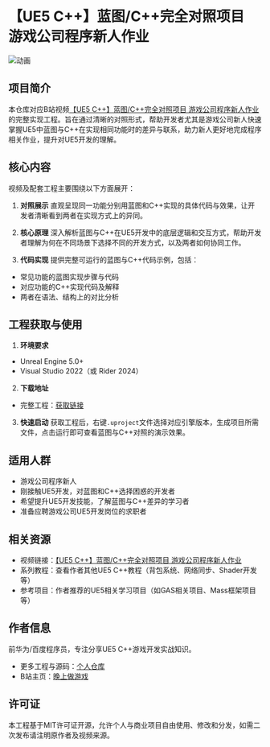 # 【UE5 C++】蓝图/C++完全对照项目 游戏公司程序新人作业

![动画](https://github.com/user-attachments/assets/8dc27329-f48f-4f3b-8d7d-05df97579cb5)

## 项目简介

本仓库对应B站视频[【UE5 C++】蓝图/C++完全对照项目 游戏公司程序新人作业](https://www.bilibili.com/video/BV1QsRVYvEcn/?spm_id_from=333.788.videopod.sections&vd_source=ab67845b846f1632f14b7e2c4a6c5935)的完整实现工程。旨在通过清晰的对照形式，帮助开发者尤其是游戏公司新人快速掌握UE5中蓝图与C++在实现相同功能时的差异与联系，助力新人更好地完成程序相关作业，提升对UE5开发的理解。

## 核心内容

视频及配套工程主要围绕以下方面展开：

1. **对照展示**
   直观呈现同一功能分别用蓝图和C++实现的具体代码与效果，让开发者清晰看到两者在实现方式上的异同。

2. **核心原理**
   深入解析蓝图与C++在UE5开发中的底层逻辑和交互方式，帮助开发者理解为何在不同场景下选择不同的开发方式，以及两者如何协同工作。

3. **代码实现**
   提供完整可运行的蓝图与C++代码示例，包括：

- 常见功能的蓝图实现步骤与代码
- 对应功能的C++实现代码及解释
- 两者在语法、结构上的对比分析

## 工程获取与使用

1. **环境要求**

- Unreal Engine 5.0+
- Visual Studio 2022（或 Rider 2024）

2. **下载地址**

- 完整工程：[获取链接](https://github.com/AstroWYH)

3. **快速启动**
   获取工程后，右键`.uproject`文件选择对应引擎版本，生成项目所需文件，点击运行即可查看蓝图与C++对照的演示效果。

## 适用人群

- 游戏公司程序新人
- 刚接触UE5开发，对蓝图和C++选择困惑的开发者
- 希望提升UE5开发技能，了解蓝图与C++差异的学习者
- 准备应聘游戏公司UE5开发岗位的求职者

## 相关资源

- 视频链接：[【UE5 C++】蓝图/C++完全对照项目 游戏公司程序新人作业](https://www.bilibili.com/video/BV1QsRVYvEcn/?spm_id_from=333.788.videopod.sections&vd_source=ab67845b846f1632f14b7e2c4a6c5935)
- 系列教程：查看作者其他UE5 C++教程（背包系统、网络同步、Shader开发等）
- 参考项目：作者推荐的UE5相关学习项目（如GAS相关项目、Mass框架项目等）

## 作者信息

前华为/百度程序员，专注分享UE5 C++游戏开发实战知识。

- 更多工程与源码：[个人仓库](https://github.com/AstroWYH)
- B站主页：[晚上做游戏](https://space.bilibili.com/89037636?spm_id_from=333.1007.0.0)

## 许可证

本工程基于MIT许可证开源，允许个人与商业项目自由使用、修改和分发，如需二次发布请注明原作者及视频来源。
</doubaocanvas>
